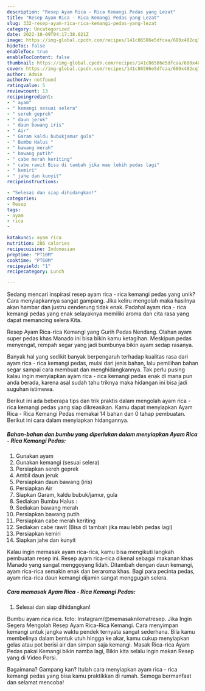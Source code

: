 ```yaml
---
description: "Resep Ayam Rica - Rica Kemangi Pedas yang Lezat"
title: "Resep Ayam Rica - Rica Kemangi Pedas yang Lezat"
slug: 332-resep-ayam-rica-rica-kemangi-pedas-yang-lezat
category: Uncategorized
date: 2022-10-09T04:17:38.021Z
image: https://img-global.cpcdn.com/recipes/141c86586e5dfcaa/680x482cq70/ayam-rica-rica-kemangi-pedas-foto-resep-utama.jpg
hideToc: false
enableToc: true
enableTocContent: false
thumbnail: https://img-global.cpcdn.com/recipes/141c86586e5dfcaa/680x482cq70/ayam-rica-rica-kemangi-pedas-foto-resep-utama.jpg
cover: https://img-global.cpcdn.com/recipes/141c86586e5dfcaa/680x482cq70/ayam-rica-rica-kemangi-pedas-foto-resep-utama.jpg
author: Admin
authorAv: notfound
ratingvalue: 5
reviewcount: 13
recipeingredient:
- " ayam"
- " kemangi sesuai selera"
- " sereh geprek"
- " daun jeruk"
- " daun bawang iris"
- " Air"
- " Garam kaldu bubukjamur gula"
- " Bumbu Halus "
- " bawang merah"
- " bawang putih"
- " cabe merah keriting"
- " cabe rawit Bisa di tambah jika mau lebih pedas lagi"
- " kemiri"
- " jahe dan kunyit"
recipeinstructions:

- "Selesai dan siap dihidangkan!"
categories:
- Resep
tags:
- ayam
- rica
- 

katakunci: ayam rica  
nutrition: 286 calories
recipecuisine: Indonesian
preptime: "PT10M"
cooktime: "PT60M"
recipeyield: "1"
recipecategory: Lunch

---
```





Sedang mencari inspirasi resep ayam rica - rica kemangi pedas yang unik? Cara menyiapkannya sangat gampang. Jika keliru mengolah maka hasilnya akan hambar dan justru cenderung tidak enak. Padahal ayam rica - rica kemangi pedas yang enak selayaknya memiliki aroma dan cita rasa yang dapat memancing selera Kita.





Resep Ayam Rica-rica Kemangi yang Gurih Pedas Nendang. Olahan ayam super pedas khas Manado ini bisa bikin kamu ketagihan. Meskipun pedas menyengat, rempah segar yang jadi bumbunya bikin ayam sedap rasanya.

Banyak hal yang sedikit banyak berpengaruh terhadap kualitas rasa dari ayam rica - rica kemangi pedas, mulai dari jenis bahan, lalu pemilihan bahan segar sampai cara membuat dan menghidangkannya. Tak perlu pusing kalau ingin menyiapkan ayam rica - rica kemangi pedas enak di mana pun anda berada, karena asal sudah tahu triknya maka hidangan ini bisa jadi suguhan istimewa.






Berikut ini ada beberapa tips dan trik praktis dalam mengolah ayam rica - rica kemangi pedas yang siap dikreasikan. Kamu dapat menyiapkan Ayam Rica - Rica Kemangi Pedas memakai 14 bahan dan 0 tahap pembuatan. Berikut ini cara dalam menyiapkan hidangannya.

<!--inarticleads1-->

##### Bahan-bahan dan bumbu yang diperlukan dalam menyiapkan Ayam Rica - Rica Kemangi Pedas:

1. Gunakan  ayam
1. Gunakan  kemangi (sesuai selera)
1. Persiapkan  sereh geprek
1. Ambil  daun jeruk
1. Persiapkan  daun bawang (iris)
1. Persiapkan  Air
1. Siapkan  Garam, kaldu bubuk/jamur, gula
1. Sediakan  Bumbu Halus :
1. Sediakan  bawang merah
1. Persiapkan  bawang putih
1. Persiapkan  cabe merah keriting
1. Sediakan  cabe rawit (Bisa di tambah jika mau lebih pedas lagi)
1. Persiapkan  kemiri
1. Siapkan  jahe dan kunyit


Kalau ingin memasak ayam rica-rica, kamu bisa mengikuti langkah pembuatan resep ini. Resep ayam rica-rica dikenal sebagai makanan khas Manado yang sangat menggoyang lidah. Ditambah dengan daun kemangi, ayam rica-rica semakin enak dan beraroma khas. Bagi para pecinta pedas, ayam rica-rica daun kemangi dijamin sangat menggugah selera. 

<!--inarticleads2-->

##### Cara memasak Ayam Rica - Rica Kemangi Pedas:


1. Selesai dan siap dihidangkan!

Bumbu ayam rica rica. foto: Instagram/@memasaknikmatresep. Jika Ingin Segera Mengolah Resep Ayam Rica-Rica Kemangi. Cara menyimpan kemangi untuk jangka waktu pendek ternyata sangat sederhana. Bila kamu membelinya dalam bentuk utuh hingga ke akar, kamu cukup menyiapkan gelas atau pot berisi air dan simpan saja kemangi. Masak Rica-rica Ayam Pedas pakai Kemangi bikin namba lagi, Bikin kita selalu ingin makan Resep yang di Video Porsi. 

Bagaimana? Gampang kan? Itulah cara menyiapkan ayam rica - rica kemangi pedas yang bisa kamu praktikkan di rumah. Semoga bermanfaat dan selamat mencoba!
